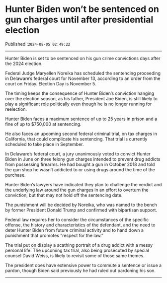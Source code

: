 # Hunter Biden won’t be sentenced on gun charges until after presidential election

Published :`2024-08-05 02:49:22`

---

Hunter Biden is set to be sentenced on his gun crime convictions days after the 2024 election.

Federal Judge Maryellen Noreika has scheduled the sentencing proceeding in Delaware’s federal court for November 13, according to an order from the court on Friday.  Election Day is November 5.

The timing keeps the consequence of Hunter Biden’s conviction hanging over the election season, as his father, President Joe Biden, is still likely to play a significant role politically even though he is no longer running for reelection.

Hunter Biden faces a maximum sentence of up to 25 years in prison and a fine of up to $750,000 at sentencing.

He also faces an upcoming second federal criminal trial, on tax charges in California, that could complicate his sentencing. That trial is currently scheduled to take place in September.

In Delaware’s federal court, a jury unanimously voted to convict Hunter Biden in June on three felony gun charges intended to prevent drug addicts from possessing firearms. He had bought a gun in October 2018 and told the gun shop he wasn’t addicted to or using drugs around the time of the purchase.

Hunter Biden’s lawyers have indicated they plan to challenge the verdict and the underlying law around the gun charges in an effort to overturn the conviction, but that may not hold off the sentencing date.

The punishment will be decided by Noreika, who was named to the bench by former President Donald Trump and confirmed with bipartisan support.

Federal law requires her to consider the circumstances of the specific offense, the history and characteristics of the defendant, and the need to deter Hunter Biden from future criminal activity and to hand down a punishment that promotes “respect for the law.”

The trial put on display a scathing portrait of a drug addict with a messy personal life. The upcoming tax trial, also being prosecuted by special counsel David Weiss, is likely to revisit some of those same themes.

The president does have extensive power to commute a sentence or issue a pardon, though Biden said previously he had ruled out pardoning his son.

---

